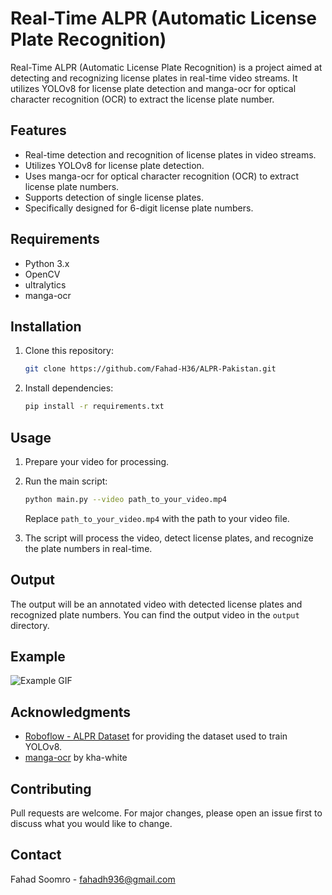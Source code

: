 # Real-Time ALPR (Automatic License Plate Recognition)

Real-Time ALPR (Automatic License Plate Recognition) is a project aimed at detecting and recognizing license plates in real-time video streams. It utilizes YOLOv8 for license plate detection and manga-ocr for optical character recognition (OCR) to extract the license plate number.

## Features

- Real-time detection and recognition of license plates in video streams.
- Utilizes YOLOv8 for license plate detection.
- Uses manga-ocr for optical character recognition (OCR) to extract license plate numbers.
- Supports detection of single license plates.
- Specifically designed for 6-digit license plate numbers.

## Requirements

- Python 3.x
- OpenCV
- ultralytics
- manga-ocr

## Installation

1. Clone this repository:

    ```bash
    git clone https://github.com/Fahad-H36/ALPR-Pakistan.git
    ```

2. Install dependencies:

    ```bash
    pip install -r requirements.txt
    ```

## Usage

1. Prepare your video for processing.

2. Run the main script:

    ```bash
    python main.py --video path_to_your_video.mp4
    ```

    Replace `path_to_your_video.mp4` with the path to your video file.

3. The script will process the video, detect license plates, and recognize the plate numbers in real-time.

## Output

The output will be an annotated video with detected license plates and recognized plate numbers. You can find the output video in the `output` directory.

## Example

![Example GIF](./assets/car_output.gif)


## Acknowledgments

- [Roboflow - ALPR Dataset](https://universe.roboflow.com/alpr-qggma/alpr-akctv/dataset/24) for providing the dataset used to train YOLOv8.
- [manga-ocr](https://github.com/kha-white/manga-ocr) by kha-white

## Contributing

Pull requests are welcome. For major changes, please open an issue first to discuss what you would like to change.

## Contact

Fahad Soomro - fahadh936@gmail.com
